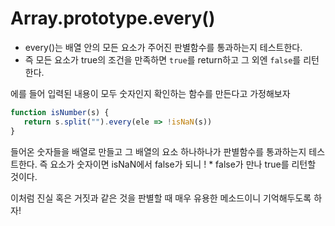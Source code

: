 # Array.prototype.every()

- every()는 배열 안의 모든 요소가 주어진 판별함수를 통과하는지 테스트한다.
- 즉 모든 요소가 true의 조건을 만족하면 `true`를 return하고 그 외엔 `false`를 리턴한다.

에를 들어 입력된 내용이 모두 숫자인지 확인하는 함수를 만든다고 가정해보자

```Javascript
function isNumber(s) {
   return s.split("").every(ele => !isNaN(s))
}
```

들어온 숫자들을 배열로 만들고 그 배열의 요소 하나하나가 판별함수를 통과하는지 테스트한다. 즉 요소가 숫자이면 isNaN에서 false가 되니 ! \* false가 만나 true를 리턴할 것이다.

이처럼 진실 혹은 거짓과 같은 것을 판별할 때 매우 유용한 메소드이니 기억해두도록 하자!
